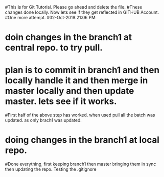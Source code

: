 #This is for Git Tutorial. Please go ahead and delete the file.
#These changes done locally. Now lets see if they get reflected in GITHUB Account.
#One more attempt.
#02-Oct-2018 21:06 PM
# doin changes in the branch1 at central repo. to try pull. 
# plan is to commit in branch1 and then locally handle it and then merge in master locally and then update master. lets see if it works.
#First half of the above step has worked. when used pull all the batch was updated. as only brach1 was updated.
# doing changes in the branch1 at local repo. 
#Done everything, first keeping branch1 then master bringing them in sync then updating the repo.
Testing the .gitignore
